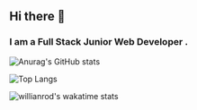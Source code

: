 ## Hi there 👋
### I am a Full Stack Junior Web Developer . 

![Anurag's GitHub stats](https://github-readme-stats.vercel.app/api?username=kevAs&show_icons=true&theme=bear)

![Top Langs](https://github-readme-stats.vercel.app/api/top-langs/?username=kevAs&theme=bear&layout=compact)

![willianrod's wakatime stats](https://github-readme-stats.vercel.app/api/wakatime?username=kevAs&theme=bear&layout=compact)

<!--
**kevas007/kevAs007 ** is a ✨ _special_ ✨ repository because its `README.md` (this file) appears on your GitHub profile.
-->
